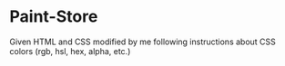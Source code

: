 # Paint-Store
Given HTML and CSS modified by me following instructions about CSS colors (rgb, hsl, hex, alpha, etc.)
